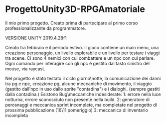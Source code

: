 # ProgettoUnity3D-RPGAmatoriale
 Il mio primo progetto. Creato prima di partecipare al primo corso professionalizzante da programmatore.

VERSIONE UNITY 2019.4.28f1

Creato tra febbraio e il periodo estivo. Il gioco contiene un main menu, una creazione personaggio, un livello esplorabile e un livello per testare i viaggi tra scene. Ci sono 4 nemici con cui combattere e un npc con cui parlare.
Ogni comando per interagire con gli npc è gestito dal tasto sinistro del mouse, via raycast.

Nel progetto è stato testato il ciclo giorno\notte, la comunicazione dei danni tra pg e npc, creazione pg, alcune meccaniche di movimento, il viaggio (gestito dall'npc in uso dallo sprite "contadina") e i dialoghi, (sempre gestiti
dalla contadina.)
Esistono Bug\meccaniche indesiderate:
1: errore nella luce notturna, errore sconosciuto non presente nella build.
2: generatore di perosnaggi e meccanica sprint incomplete, ma completate nel progetto di prossima pubblicazione (16\11 pomeriggio)
3: meccanica di inventario incompleta

